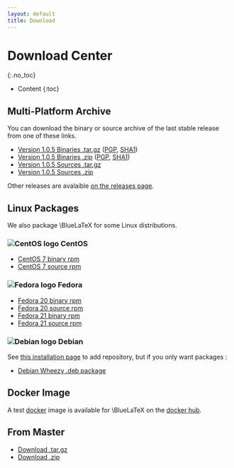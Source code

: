 ```yaml
---
layout: default
title: Download
---
```


Download Center
===============
{:.no_toc}

* Content
{:toc}

Multi-Platform Archive
----------------------

You can download the binary or source archive of the last stable release from one of these links.

 - [Version 1.0.5 Binaries .tar.gz](https://github.com/gnieh/bluelatex/releases/download/v1.0.5/bluelatex-1.0.5.tar.gz) ([PGP](https://github.com/gnieh/bluelatex/releases/download/v1.0.5/bluelatex-1.0.5.tar.gz.asc), [SHA1](https://github.com/gnieh/bluelatex/releases/download/v1.0.5/bluelatex-1.0.5.tar.gz.sha1))
 - [Version 1.0.5 Binaries .zip](https://github.com/gnieh/bluelatex/releases/download/v1.0.5/bluelatex-1.0.5.zip) ([PGP](https://github.com/gnieh/bluelatex/releases/download/v1.0.5/bluelatex-1.0.5.zip.asc), [SHA1](https://github.com/gnieh/bluelatex/releases/download/v1.0.5/bluelatex-1.0.5.zip.sha1))
 - [Version 1.0.5 Sources .tar.gz](https://github.com/gnieh/bluelatex/archive/v1.0.5.tar.gz)
 - [Version 1.0.5 Sources .zip](https://github.com/gnieh/bluelatex/archive/v1.0.5.zip)

Other releases are avalaible [on the releases page](https://github.com/gnieh/bluelatex/releases/).

Linux Packages
--------------

We also package \BlueLaTeX for some Linux distributions.

### ![CentOS logo](/images/centos.png) CentOS

 - [CentOS 7 binary rpm](http://ares.ptitoliv.net/bluelatex/bluelatex-1.0.4-1.el7.centos.x86_64.rpm)
 - [CentOS 7 source rpm](http://ares.ptitoliv.net/bluelatex/bluelatex-1.0.4-1.el7.centos.src.rpm)

### ![Fedora logo](/images/fedora.png) Fedora

 - [Fedora 20 binary rpm](http://ares.ptitoliv.net/bluelatex/bluelatex-1.0.4-1.fc20.x86_64.rpm)
 - [Fedora 20 source rpm](http://ares.ptitoliv.net/bluelatex/bluelatex-1.0.4-1.fc20.src.rpm)
 - [Fedora 21 binary rpm](http://ares.ptitoliv.net/bluelatex/bluelatex-1.0.4-1.fc21.x86_64.rpm)
 - [Fedora 21 source rpm](http://ares.ptitoliv.net/bluelatex/bluelatex-1.0.4-1.fc21.src.rpm)

### ![Debian logo](/images/debian.png) Debian

See [this installation page](/installation/) to add repository, but if you only want packages :

 - [Debian Wheezy .deb package](http://deb.drouet.eu/pool/main/b/bluelatex/bluelatex_1.0.4-1_all.deb)

Docker Image
------------

A test [docker](https://www.docker.com/) image is available for \BlueLaTeX on the [docker hub](https://registry.hub.docker.com/u/ptitoliv/bluelatex/).

From Master
-----------

 - [Download .tar.gz](https://github.com/gnieh/bluelatex/tarball/master)
 - [Download .zip](https://github.com/gnieh/bluelatex/zipball/master)
